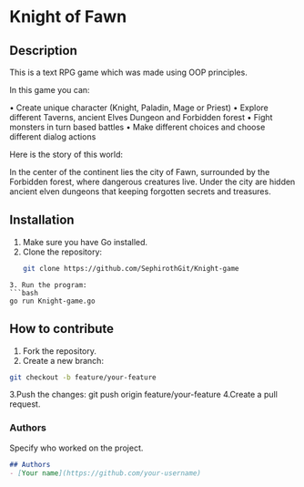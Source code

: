 # Knight of Fawn

## Description
This is a text RPG game which was made using OOP principles.

In this game you can:

• Create unique character (Knight, Paladin, Mage or Priest)
• Explore different Taverns, ancient Elves Dungeon and Forbidden forest
• Fight monsters in turn based battles
• Make different choices and choose different dialog actions

Here is the story of this world: 

In the center of the continent lies the city of Fawn, surrounded by the Forbidden forest, where dangerous creatures live.
Under the city are hidden ancient elven dungeons that keeping forgotten secrets and treasures.

## Installation
1. Make sure you have Go installed.
2. Clone the repository:
   ```bash
   git clone https://github.com/SephirothGit/Knight-game
```
3. Run the program:
```bash
go run Knight-game.go
```

## How to contribute
1. Fork the repository.
2. Create a new branch:
```bash
git checkout -b feature/your-feature
```
3.Push the changes:
git push origin feature/your-feature
4.Create a pull request.

### **Authors**
Specify who worked on the project.
```markdown
## Authors
- [Your name](https://github.com/your-username)
